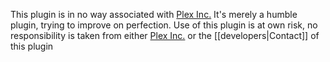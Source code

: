 This plugin is in no way associated with [Plex Inc.](https://plex.tv) 
It's merely a humble plugin, trying to improve on perfection.
Use of this plugin is at own risk, no responsibility is taken from either [Plex Inc.](https://plex.tv) or the [[developers|Contact]] of this plugin  